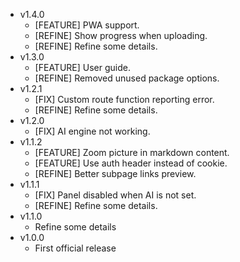 - v1.4.0
  - [FEATURE] PWA support.
  - [REFINE] Show progress when uploading.
  - [REFINE] Refine some details.
- v1.3.0
  - [FEATURE] User guide.
  - [REFINE] Removed unused package options.
- v1.2.1
  - [FIX] Custom route function reporting error.
  - [REFINE] Refine some details.
- v1.2.0
  - [FIX] AI engine not working.
- v1.1.2
  - [FEATURE] Zoom picture in markdown content.
  - [FEATURE] Use auth header instead of cookie.
  - [REFINE] Better subpage links preview.
- v1.1.1
  - [FIX] Panel disabled when AI is not set.
  - [REFINE] Refine some details.
- v1.1.0
  - Refine some details
- v1.0.0
  - First official release
